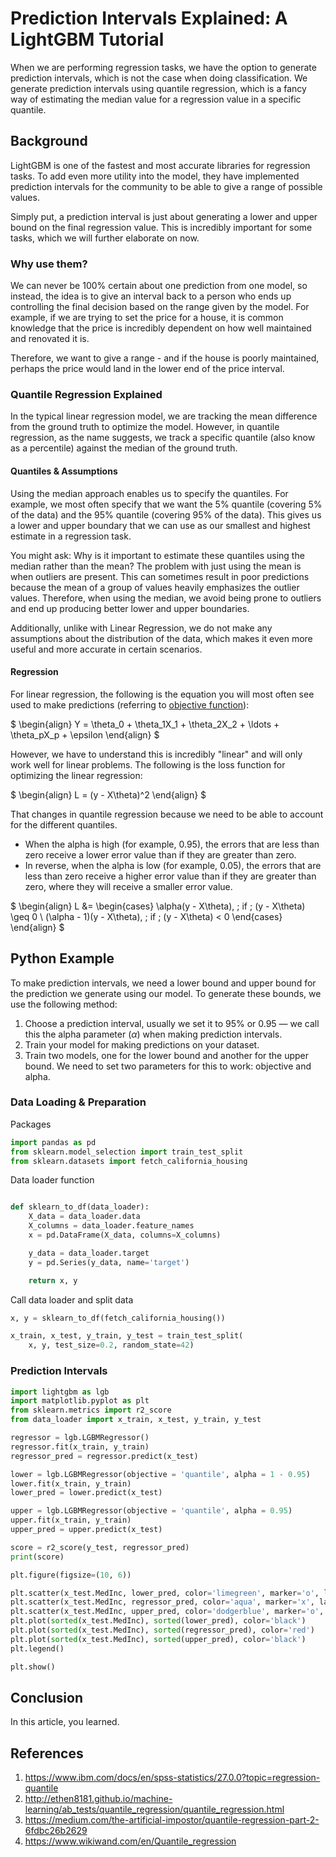 # Prediction Intervals Explained: A LightGBM Tutorial

When we are performing regression tasks, we have the option to generate prediction intervals, which is not the case when doing classification. We generate prediction intervals using quantile regression, which is a fancy way of estimating the median value for a regression value in a specific quantile.

## Background

LightGBM is one of the fastest and most accurate libraries for regression tasks. To add even more utility into the model, they have implemented prediction intervals for the community to be able to give a range of possible values.

Simply put, a prediction interval is just about generating a lower and upper bound on the final regression value. This is incredibly important for some tasks, which we will further elaborate on now.

### Why use them?

We can never be 100% certain about one prediction from one model, so instead, the idea is to give an interval back to a person who ends up controlling the final decision based on the range given by the model. For example, if we are trying to set the price for a house, it is common knowledge that the price is incredibly dependent on how well maintained and renovated it is.

Therefore, we want to give a range - and if the house is poorly maintained, perhaps the price would land in the lower end of the price interval.

### Quantile Regression Explained

In the typical linear regression model, we are tracking the mean difference from the ground truth to optimize the model. However, in quantile regression, as the name suggests, we track a specific quantile (also know as a percentile) against the median of the ground truth.

#### Quantiles & Assumptions

Using the median approach enables us to specify the quantiles. For example, we most often specify that we want the 5% quantile (covering 5% of the data) and the 95% quantile (covering 95% of the data). This gives us a lower and upper boundary that we can use as our smallest and highest estimate in a regression task.

You might ask: Why is it important to estimate these quantiles using the median rather than the mean? The problem with just using the mean is when outliers are present. This can sometimes result in poor predictions because the mean of a group of values heavily emphasizes the outlier values. Therefore, when using the median, we avoid being prone to outliers and end up producing better lower and upper boundaries.

Additionally, unlike with Linear Regression, we do not make any assumptions about the distribution of the data, which makes it even more useful and more accurate in certain scenarios.

#### Regression

For linear regression, the following is the equation you will most often see used to make predictions (referring to [objective function](http://ethen8181.github.io/machine-learning/ab_tests/quantile_regression/quantile_regression.html#Objective-Function)):

$
\begin{align}
Y = \theta_0 + \theta_1X_1 + \theta_2X_2 + \ldots + \theta_pX_p + \epsilon
\end{align}
$

However, we have to understand this is incredibly "linear" and will only work well for linear problems. The following is the loss function for optimizing the linear regression:

$
\begin{align}
L = (y - X\theta)^2
\end{align}
$

That changes in quantile regression because we need to be able to account for the different quantiles. 

- When the alpha is high (for example, 0.95), the errors that are less than zero receive a lower error value than if they are greater than zero. 
- In reverse, when the alpha is low (for example, 0.05), the errors that are less than zero receive a higher error value than if they are greater than zero, where they will receive a smaller error value.

$
\begin{align}
L &=
\begin{cases}
\alpha(y - X\theta), \; if \; (y - X\theta) \geq 0 \\
(\alpha - 1)(y - X\theta), \; if \; (y - X\theta) < 0
\end{cases}
\end{align}
$

## Python Example

To make prediction intervals, we need a lower bound and upper bound for the prediction we generate using our model. To generate these bounds, we use the following method:

1. Choose a prediction interval, usually we set it to 95% or 0.95 — we call this the alpha parameter ($\alpha$) when making prediction intervals.
2. Train your model for making predictions on your dataset.
3. Train two models, one for the lower bound and another for the upper bound. We need to set two parameters for this to work: objective and alpha.

### Data Loading & Preparation

Packages

```python
import pandas as pd
from sklearn.model_selection import train_test_split
from sklearn.datasets import fetch_california_housing
```

Data loader function

```python

def sklearn_to_df(data_loader):
    X_data = data_loader.data
    X_columns = data_loader.feature_names
    x = pd.DataFrame(X_data, columns=X_columns)

    y_data = data_loader.target
    y = pd.Series(y_data, name='target')

    return x, y
```

Call data loader and split data

```python
x, y = sklearn_to_df(fetch_california_housing())

x_train, x_test, y_train, y_test = train_test_split(
    x, y, test_size=0.2, random_state=42)
```

### Prediction Intervals

```python
import lightgbm as lgb
import matplotlib.pyplot as plt
from sklearn.metrics import r2_score
from data_loader import x_train, x_test, y_train, y_test
```

```python
regressor = lgb.LGBMRegressor()
regressor.fit(x_train, y_train)
regressor_pred = regressor.predict(x_test)
```

```python
lower = lgb.LGBMRegressor(objective = 'quantile', alpha = 1 - 0.95)
lower.fit(x_train, y_train)
lower_pred = lower.predict(x_test)
```

```python
upper = lgb.LGBMRegressor(objective = 'quantile', alpha = 0.95)
upper.fit(x_train, y_train)
upper_pred = upper.predict(x_test)
```

```python
score = r2_score(y_test, regressor_pred)
print(score)
```

```python
plt.figure(figsize=(10, 6))

plt.scatter(x_test.MedInc, lower_pred, color='limegreen', marker='o', label='lower', lw=0.5, alpha=0.5)
plt.scatter(x_test.MedInc, regressor_pred, color='aqua', marker='x', label='pred', alpha=0.7)
plt.scatter(x_test.MedInc, upper_pred, color='dodgerblue', marker='o', label='upper', lw=0.5, alpha=0.5)
plt.plot(sorted(x_test.MedInc), sorted(lower_pred), color='black')
plt.plot(sorted(x_test.MedInc), sorted(regressor_pred), color='red')
plt.plot(sorted(x_test.MedInc), sorted(upper_pred), color='black')
plt.legend()

plt.show()
```

## Conclusion

In this article, you learned.

## References

1. https://www.ibm.com/docs/en/spss-statistics/27.0.0?topic=regression-quantile
2. http://ethen8181.github.io/machine-learning/ab_tests/quantile_regression/quantile_regression.html
3. https://medium.com/the-artificial-impostor/quantile-regression-part-2-6fdbc26b2629
4. https://www.wikiwand.com/en/Quantile_regression
